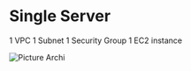 # Single Server 

1 VPC
1 Subnet 
1 Security Group 
1 EC2 instance 


![Picture Archi](https://github.com/IbrahimGHO/IaC-Library/blob/b7afe112a85aaef4efd3c915b82b521d10e9a4b1/Assests/SingleServer.png)
